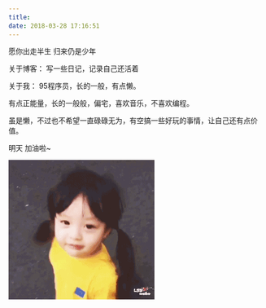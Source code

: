 ```yaml
---
title:
date: 2018-03-28 17:16:51
---
```


愿你出走半生 归来仍是少年

关于博客：
 写一些日记，记录自己还活着

关于我：
 95程序员，长的一般，有点懒。

有点正能量，长的一般般，偏宅，喜欢音乐，不喜欢编程。

虽是懒，不过也不希望一直碌碌无为，有空搞一些好玩的事情，让自己还有点价值。

明天 加油啦~

 ![](index/head.gif)

